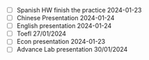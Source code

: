 - [ ] Spanish HW finish the practice 2024-01-23  
- [ ] Chinese Presentation 2024-01-24  
- [ ] English presentation 2024-01-24  
- [ ] Toefl 27/01/2024  
- [ ] Econ presentation 2024-01-23  
- [ ] Advance Lab presentation 30/01/2024  
